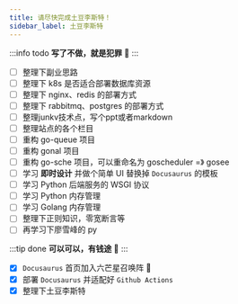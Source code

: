 ```yaml
---
title: 请尽快完成土豆李斯特！
sidebar_label: 土豆李斯特
---
```


:::info todo
**写了不做，就是犯罪**‍ 👮
:::

- [ ] 整理下副业思路
- [ ] 整理下 k8s 是否适合部署数据库资源
- [ ] 整理下 nginx、redis 的部署方式
- [ ] 整理下 rabbitmq、postgres 的部署方式
- [ ] 整理junkv技术点，写个ppt或者markdown
- [ ] 整理站点的各个栏目
- [ ] 重构 go-queue 项目
- [ ] 重构 gonal 项目
- [ ] 重构 go-sche 项目，可以重命名为 goscheduler =》 gosee
- [ ] 学习 **即时设计** 并做个简单 UI 替换掉 `Docusaurus` 的模板 
- [ ] 学习 Python 后端服务的 WSGI 协议
- [ ] 学习 Python 内存管理
- [ ] 学习 Golang 内存管理
- [ ] 整理下正则知识，零宽断言等
- [ ] 再学习下廖雪峰的 py

:::tip done
**可以可以，有钱途**‍ 🤑
:::

- [x] `Docusaurus` 首页加入六芒星召唤阵 🤔 
- [x] 部署 `Docusaurus` 并适配好 `Github Actions`
- [x] 整理下土豆李斯特
